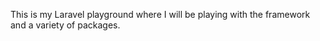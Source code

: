 This is my Laravel playground where I will be playing with the framework and a variety of packages.
